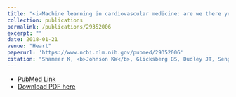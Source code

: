 ```yaml
---
title: "<i>Machine learning in cardiovascular medicine: are we there yet?</i>"
collection: publications
permalink: /publications/29352006
excerpt: "" 
date: 2018-01-21
venue: "Heart"
paperurl: 'https://www.ncbi.nlm.nih.gov/pubmed/29352006'
citation: "Shameer K, <b>Johnson KW</b>, Glicksberg BS, Dudley JT, Sengupta PP. Heart. 2018 Jul;104(14):1156-1164. doi: 10.1136/heartjnl-2017-311198. Epub 2018 Jan 19. Review. PubMed ID: 29352006"
---
```


* [PubMed Link](https://www.ncbi.nlm.nih.gov/pubmed/29352006)
* [Download PDF here](https://kippjohnson.com/files/29352006.pdf)

<script type='text/javascript' src='https://d1bxh8uas1mnw7.cloudfront.net/assets/embed.js'></script>
<div class='altmetric-embed' data-badge-type="medium-donut" data-doi="10.1136/heartjnl-2017-311198" data-hide-no-mentions="true" data-hide-less-than="1" class="altmetric-embed"></div>
